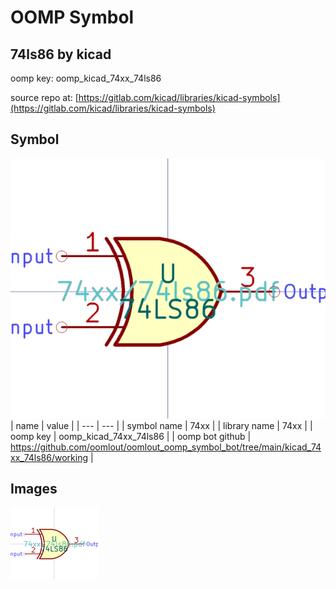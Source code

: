 # OOMP Symbol  
## 74ls86  by kicad  
  
oomp key: oomp_kicad_74xx_74ls86  
  
source repo at: [https://gitlab.com/kicad/libraries/kicad-symbols](https://gitlab.com/kicad/libraries/kicad-symbols)  
## Symbol  
  
[![working.png](working_600.png)](working.png)  
| name | value | 
| --- | --- | 
| symbol name | 74xx | 
| library name | 74xx | 
| oomp key | oomp_kicad_74xx_74ls86 | 
| oomp bot github | https://github.com/oomlout/oomlout_oomp_symbol_bot/tree/main/kicad_74xx_74ls86/working | 
## Images  
  
[![working.png](working_140.png)](working.png)  
